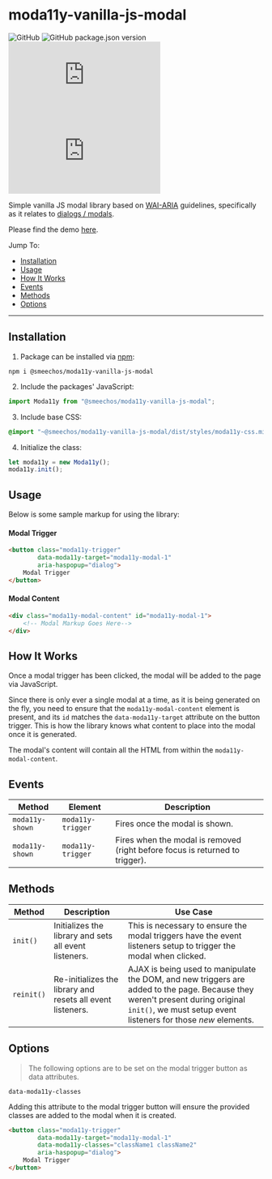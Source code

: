 # moda11y-vanilla-js-modal
![GitHub](https://img.shields.io/github/license/smeechos/moda11y-vanilla-js-modal)
![GitHub package.json version](https://img.shields.io/github/package-json/v/smeechos/moda11y-vanilla-js-modal)
![GitHub JS file size in bytes](https://img.shields.io/github/size/smeechos/moda11y-vanilla-js-modal/index.js?label=JS%20File%20Size)
![GitHub CSS file size in btyes](https://img.shields.io/github/size/smeechos/moda11y-vanilla-js-modal/dist/styles/moda11y-css.min.css?label=CSS%20File%20Size)

Simple vanilla JS modal library based on [WAI-ARIA](https://www.w3.org/WAI/ARIA/apg/) guidelines, specifically
as it relates to [dialogs / modals](https://www.w3.org/WAI/ARIA/apg/patterns/dialogmodal/).

Please find the demo [here](https://smeechos.github.io/moda11y-vanilla-js-modal/).

Jump To:
- [Installation](#installation)
- [Usage](#usage)
- [How It Works](#how-it-works)
- [Events](#events)
- [Methods](#methods)
- [Options](#options)

---

## Installation

1. Package can be installed via [npm](https://www.npmjs.com/package/@smeechos/moda11y-vanilla-js-modal):

```shell
npm i @smeechos/moda11y-vanilla-js-modal
```

2. Include the packages' JavaScript:

```javascript
import Moda11y from "@smeechos/moda11y-vanilla-js-modal";
```

3. Include base CSS:
```css
@import "~@smeechos/moda11y-vanilla-js-modal/dist/styles/moda11y-css.min.css";
```

4. Initialize the class:

```javascript
let moda11y = new Moda11y();
moda11y.init();
```

## Usage

Below is some sample markup for using the library:

#### Modal Trigger
```html
<button class="moda11y-trigger"
        data-moda11y-target="moda11y-modal-1"
        aria-haspopup="dialog">
    Modal Trigger
</button>
```

#### Modal Content
```html
<div class="moda11y-modal-content" id="moda11y-modal-1">
    <!-- Modal Markup Goes Here-->
</div>
```

## How It Works

Once a modal trigger has been clicked, the modal will be added to the page via JavaScript.

Since there is only ever a single modal at a time, as it is being generated on the fly, you need to
ensure that the `moda11y-modal-content` element is present, and its `id` matches the `data-moda11y-target`
attribute on the button trigger. This is how the library knows what content to place into the modal once
it is generated.

The modal's content will contain all the HTML from within the `moda11y-modal-content`.

## Events
| Method      | Element | Description |
| ----------- | ----------- | ----------- |
| `moda11y-shown` | `moda11y-trigger` | Fires once the modal is shown. |
| `moda11y-shown` | `moda11y-trigger` | Fires when the modal is removed (right before focus is returned to trigger). |

## Methods
| Method      | Description | Use Case |
| ----------- | ----------- | ----------- |
| `init()`    | Initializes the library and sets all event listeners. | This is necessary to ensure the modal triggers have the event listeners setup to trigger the modal when clicked. |
| `reinit()`  | Re-initializes the library and resets all event listeners. | AJAX is being used to manipulate the DOM, and new triggers are added to the page. Because they weren't present during original `init()`, we must setup event listeners for those _new_ elements. |

## Options

> The following options are to be set on the modal trigger button as data attributes.

`data-moda11y-classes`

Adding this attribute to the modal trigger button will ensure the provided classes are added to the modal
when it is created.

```html
<button class="moda11y-trigger"
        data-moda11y-target="moda11y-modal-1"
        data-moda11y-classes="className1 className2"
        aria-haspopup="dialog">
    Modal Trigger
</button>
```
